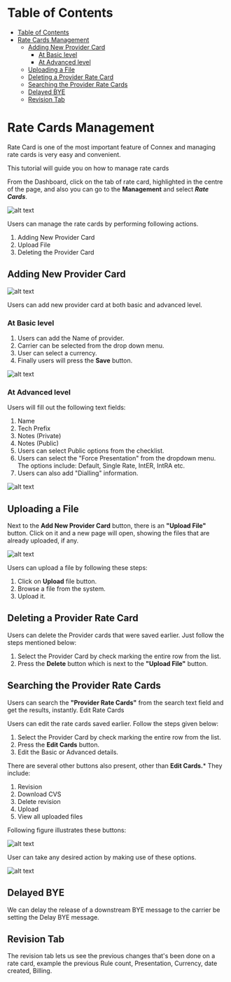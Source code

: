 # Table of Contents

* [Table of Contents](#table-of-contents)
* [Rate Cards Management](#rate-cards-management)
  * [Adding New Provider Card](#adding-new-provider-card)
    * [At Basic level](#at-basic-level)
    * [At Advanced level](#at-advanced-level)
  * [Uploading a File](#uploading-a-file)
  * [Deleting a Provider Rate Card](#deleting-a-provider-rate-card)
  * [Searching the Provider Rate Cards](#searching-the-provider-rate-cards)
  * [Delayed BYE](#delayed-bye)
  * [Revision Tab](#revision-tab)  


# Rate Cards Management

Rate Card is one of the most important feature of Connex and managing rate cards is very easy and convenient.

This tutorial will guide you on how to manage rate cards

From the Dashboard, click on the tab of rate card, highlighted in the centre of the page, and also you can go to the **Management** and select **_Rate Cards_**.

![alt text][ratecard-dashboard-new]

Users can manage the rate cards by performing following actions.

1. Adding New Provider Card
2. Upload File
3. Deleting the Provider Card

## Adding New Provider Card

![alt text][add-new-provider]

Users can add new provider card at both basic and advanced level. 

### At Basic level

1. Users can add the Name of provider.
2. Carrier can be selected from the drop down menu.
3. User can select a currency.
4. Finally users will press the **Save** button. 

![alt text][ratecard]

### At Advanced level

Users will fill out the following text fields:

1. Name
2. Tech Prefix
3. Notes (Private)
4. Notes (Public)
5. Users can select Public options from the checklist.
6. Users can select the "Force Presentation" from the dropdown menu. The options include: Default, Single Rate, IntER, IntRA etc.
7. Users can also add "Dialling" information.

![alt text][edit-provider-card]

## Uploading a File

Next to the **Add New Provider Card** button, there is an **"Upload File"** button. Click on it and a new page will open, showing the files that are already uploaded, if any.

![alt text][upload-file]

Users can upload a file by following these steps:
1. Click on **Upload** file button. 
2. Browse a file from the system. 
3. Upload it.

## Deleting a Provider Rate Card

Users can delete the Provider cards that were saved earlier. Just follow the steps mentioned below:

1. Select the Provider Card by check marking the entire row from the list.
2. Press the **Delete** button which is next to the **"Upload File"** button.

## Searching the Provider Rate Cards

Users can search the **"Provider Rate Cards"** from the search text field and get the results, instantly. 
Edit Rate Cards

Users can edit the rate cards saved earlier. Follow the steps given below:

1.	Select the Provider Card by check marking the entire row from the list.
2.	Press the **Edit Cards** button.
3.	Edit the Basic or Advanced details.

There are several other buttons also present, other than **Edit Cards.*** They include:

1. Revision
2. Download CVS 
3. Delete revision
4. Upload
5. View all uploaded files

Following figure illustrates these buttons:

![alt text][other-options]

User can take any desired action by making use of these options.

![alt text][using-ratecard1]

## Delayed BYE

We can delay the release of a downstream BYE message to the carrier be setting the Delay BYE message.

## Revision Tab 

The revision tab lets us see the previous changes that's been done on a rate card, example the previous Rule count, Presentation, Currency, date created, Billing.

[ratecard-dashboard-new]: https://raw.githubusercontent.com/digipigeon/connexcs-user-docs/master/img/ratecard-dashboard-new.png "ratecard1"

[add-new-provider]: https://raw.githubusercontent.com/digipigeon/connexcs-user-docs/master/img/add-new-provider.png "add-new-provider"

[ratecard]: https://raw.githubusercontent.com/digipigeon/connexcs-user-docs/master/img/ratecard.png "ratecard"

[edit-provider-card]: https://raw.githubusercontent.com/digipigeon/connexcs-user-docs/master/img/edit-provider-card.png "edit-provider-card"

[upload-file]: https://raw.githubusercontent.com/digipigeon/connexcs-user-docs/master/img/upload-file.png "upload-file"

[other-options]: https://raw.githubusercontent.com/digipigeon/connexcs-user-docs/master/img/other-options.png "other-options"

[using-ratecard1]: https://raw.githubusercontent.com/digipigeon/connexcs-user-docs/master/img/using-ratecard1.png "using-ratecard1"
